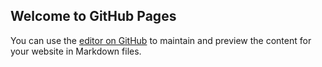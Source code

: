 ## Welcome to GitHub Pages

You can use the [editor on GitHub](https://github.com/kouzt123/wlbLOL/edit/gh-pages/index.md) to maintain and preview the content for your website in Markdown files.
